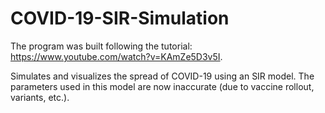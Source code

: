 # COVID-19-SIR-Simulation
The program was built following the tutorial: https://www.youtube.com/watch?v=KAmZe5D3v5I.

Simulates and visualizes the spread of COVID-19 using an SIR model. The parameters used in this model are now inaccurate (due to vaccine rollout, variants, etc.).
